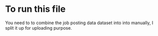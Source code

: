# To run this file 
You need to to combine the job posting data dataset into into manually, I split it up for uploading purpose. <br>

